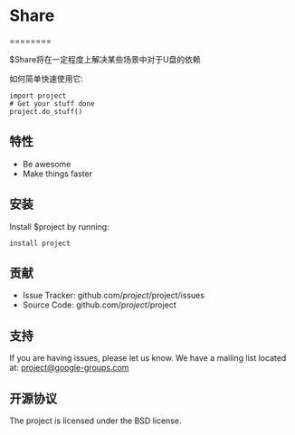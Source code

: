 # Share
========
 
$Share将在一定程度上解决某些场景中对于U盘的依赖
 
如何简单快速使用它:
 
    import project
    # Get your stuff done
    project.do_stuff()
 
特性
--------
 
- Be awesome
- Make things faster
 
安装
------------
 
Install $project by running:
 
    install project
 
贡献
----------
 
- Issue Tracker: github.com/$project/$project/issues
- Source Code: github.com/$project/$project
 
支持
-------
 
If you are having issues, please let us know.
We have a mailing list located at: project@google-groups.com
 
开源协议
-------
 
The project is licensed under the BSD license.